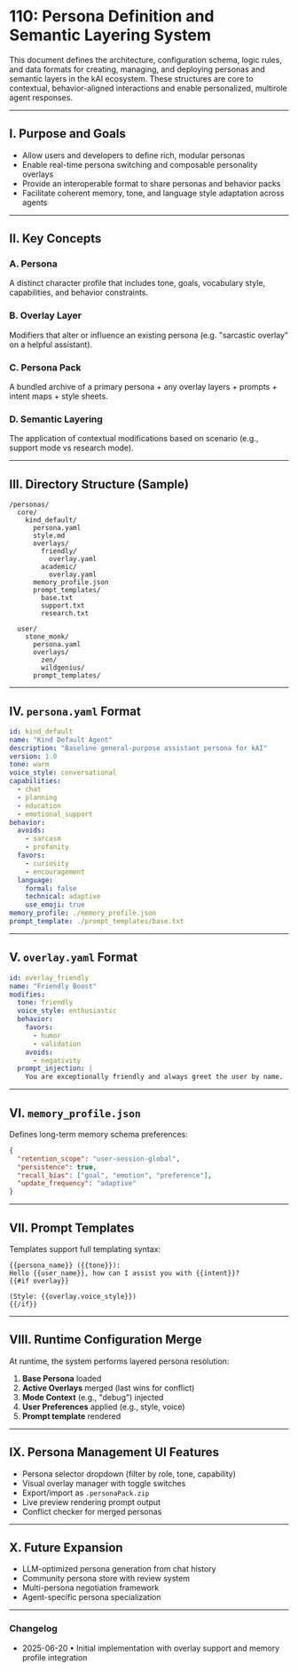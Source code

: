 # 110: Persona Definition and Semantic Layering System

This document defines the architecture, configuration schema, logic rules, and data formats for creating, managing, and deploying personas and semantic layers in the kAI ecosystem. These structures are core to contextual, behavior-aligned interactions and enable personalized, multirole agent responses.

---

## I. Purpose and Goals

- Allow users and developers to define rich, modular personas
- Enable real-time persona switching and composable personality overlays
- Provide an interoperable format to share personas and behavior packs
- Facilitate coherent memory, tone, and language style adaptation across agents

---

## II. Key Concepts

### A. Persona

A distinct character profile that includes tone, goals, vocabulary style, capabilities, and behavior constraints.

### B. Overlay Layer

Modifiers that alter or influence an existing persona (e.g. "sarcastic overlay" on a helpful assistant).

### C. Persona Pack

A bundled archive of a primary persona + any overlay layers + prompts + intent maps + style sheets.

### D. Semantic Layering

The application of contextual modifications based on scenario (e.g., support mode vs research mode).

---

## III. Directory Structure (Sample)

```text
/personas/
  core/
    kind_default/
      persona.yaml
      style.md
      overlays/
        friendly/
          overlay.yaml
        academic/
          overlay.yaml
      memory_profile.json
      prompt_templates/
        base.txt
        support.txt
        research.txt

  user/
    stone_monk/
      persona.yaml
      overlays/
        zen/
        wildgenius/
      prompt_templates/
```

---

## IV. `persona.yaml` Format

```yaml
id: kind_default
name: "Kind Default Agent"
description: "Baseline general-purpose assistant persona for kAI"
version: 1.0
tone: warm
voice_style: conversational
capabilities:
  - chat
  - planning
  - education
  - emotional_support
behavior:
  avoids:
    - sarcasm
    - profanity
  favors:
    - curiosity
    - encouragement
  language:
    formal: false
    technical: adaptive
    use_emoji: true
memory_profile: ./memory_profile.json
prompt_template: ./prompt_templates/base.txt
```

---

## V. `overlay.yaml` Format

```yaml
id: overlay_friendly
name: "Friendly Boost"
modifies:
  tone: friendly
  voice_style: enthusiastic
  behavior:
    favors:
      - humor
      - validation
    avoids:
      - negativity
  prompt_injection: |
    You are exceptionally friendly and always greet the user by name.
```

---

## VI. `memory_profile.json`

Defines long-term memory schema preferences:

```json
{
  "retention_scope": "user-session-global",
  "persistence": true,
  "recall_bias": ["goal", "emotion", "preference"],
  "update_frequency": "adaptive"
}
```

---

## VII. Prompt Templates

Templates support full templating syntax:

```text
{{persona_name}} ({{tone}}):
Hello {{user_name}}, how can I assist you with {{intent}}?
{{#if overlay}}

(Style: {{overlay.voice_style}})
{{/if}}
```

---

## VIII. Runtime Configuration Merge

At runtime, the system performs layered persona resolution:

1. **Base Persona** loaded
2. **Active Overlays** merged (last wins for conflict)
3. **Mode Context** (e.g., "debug") injected
4. **User Preferences** applied (e.g., style, voice)
5. **Prompt template** rendered

---

## IX. Persona Management UI Features

- Persona selector dropdown (filter by role, tone, capability)
- Visual overlay manager with toggle switches
- Export/import as `.personaPack.zip`
- Live preview rendering prompt output
- Conflict checker for merged personas

---

## X. Future Expansion

- LLM-optimized persona generation from chat history
- Community persona store with review system
- Multi-persona negotiation framework
- Agent-specific persona specialization

---

### Changelog

- 2025-06-20 • Initial implementation with overlay support and memory profile integration

